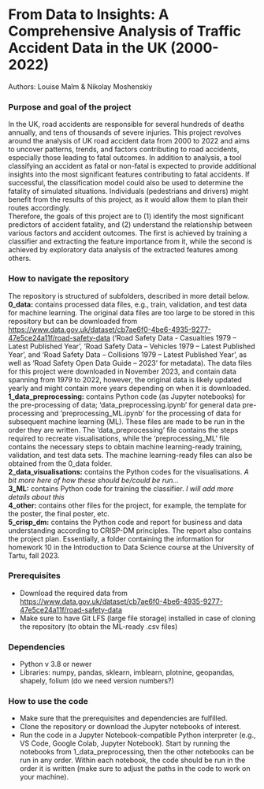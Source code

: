 # From Data to Insights: A Comprehensive Analysis of Traffic Accident Data in the UK (2000-2022)
Authors: Louise Malm & Nikolay Moshenskiy

### Purpose and goal of the project
In the UK, road accidents are responsible for several hundreds of deaths annually, and tens of thousands of severe injuries. This project revolves around the analysis of UK road accident data from 2000 to 2022 and aims to uncover patterns, trends, and factors contributing to road accidents, especially those leading to fatal outcomes. In addition to analysis, a tool classifying an accident as fatal or non-fatal is expected to provide additional insights into the most significant features contributing to fatal accidents. If successful, the classification model could also be used to determine the fatality of simulated situations. Individuals (pedestrians and drivers) might benefit from the results of this project, as it would allow them to plan their routes accordingly.</br>
Therefore, the goals of this project are to (1) identify the most significant predictors of accident fatality, and (2) understand the relationship between various factors and accident outcomes. The first is achieved by training a classifier and extracting the feature importance from it, while the second is achieved by exploratory data analysis of the extracted features among others.

### How to navigate the repository
The repository is structured of subfolders, described in more detail below.</br>
**0_data:** contains processed data files, e.g., train, validation, and test data for machine learning. The original data files are too large to be stored in this repository but can be downloaded from https://www.data.gov.uk/dataset/cb7ae6f0-4be6-4935-9277-47e5ce24a11f/road-safety-data (‘Road Safety Data - Casualties 1979 – Latest Published Year’, ‘Road Safety Data – Vehicles 1979 – Latest Published Year’, and ‘Road Safety Data – Collisions 1979 – Latest Published Year’, as well as ‘Road Safety Open Data Guide – 2023’ for metadata). The data files for this project were downloaded in November 2023, and contain data spanning from 1979 to 2022, however, the original data is likely updated yearly and might contain more years depending on when it is downloaded. </br>
**1_data_preprocessing:** contains Python code (as Jupyter notebooks) for the pre-processing of data; ‘data_preprocessing.ipynb’ for general data pre-processing and ‘preprocessing_ML.ipynb’ for the processing of data for subsequent machine learning (ML). These files are made to be run in the order they are written. The ‘data_preprocessing’ file contains the steps required to recreate visualisations, while the ‘preprocessing_ML’ file contains the necessary steps to obtain machine learning-ready training, validation, and test data sets. The machine learning-ready files can also be obtained from the 0_data folder.</br>
**2_data_visualisations:** contains the Python codes for the visualisations. *A bit more here of how these should be/could be run…* </br>
**3_ML:** contains Python code for training the classifier. *I will add more details about this* </br>
**4_other:** contains other files for the project, for example, the template for the poster, the final poster, etc. </br>
**5_crisp_dm:** contains the Python code and report for business and data understanding according to CRISP-DM principles. The report also contains the project plan. Essentially, a folder containing the information for homework 10 in the Introduction to Data Science course at the University of Tartu, fall 2023.

### Prerequisites
- Download the required data from https://www.data.gov.uk/dataset/cb7ae6f0-4be6-4935-9277-47e5ce24a11f/road-safety-data
- Make sure to have Git LFS (large file storage) installed in case of cloning the repository (to obtain the ML-ready .csv files)
### Dependencies
- Python v 3.8 or newer
- Libraries: numpy, pandas, sklearn, imblearn, plotnine, geopandas, shapely, folium (do we need version numbers?)

### How to use the code
- Make sure that the prerequisites and dependencies are fulfilled.
- Clone the repository or download the Jupyter notebooks of interest. 
- Run the code in a Jupyter Notebook-compatible Python interpreter (e.g., VS Code, Google Colab, Jupyter Notebook). Start by running the notebooks from 1_data_preprocessing, then the other notebooks can be run in any order. Within each notebook, the code should be run in the order it is written (make sure to adjust the paths in the code to work on your machine).
